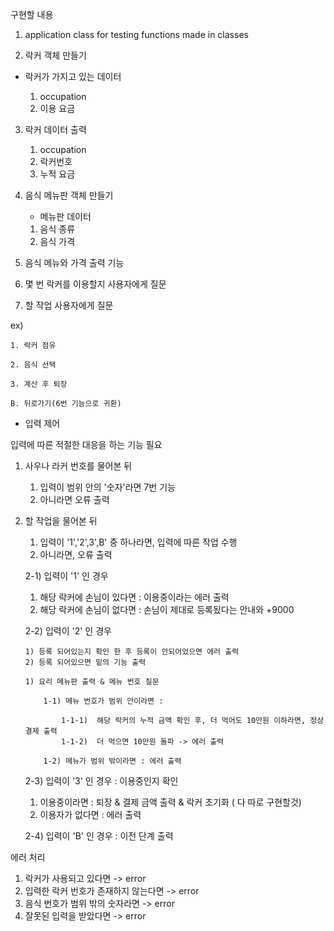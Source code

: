 구현할 내용

1. application class for testing 
   functions made in classes


2. 락커 객체 만들기

- 락커가 가지고 있는 데이터

    1) occupation
    2) 이용 요금

3. 락커 데이터 출력

    1) occupation
    2) 락커번호
    3) 누적 요금

4. 음식 메뉴판 객체 만들기
    - 메뉴판 데이터
    1) 음식 종류
    2) 음식 가격

5. 음식 메뉴와 가격 출력 기능

6. 몇 번 락커를 이용할지 사용자에게 질문

7. 할 작업 사용자에게 질문

ex) 
    
    1. 락커 점유

    2. 음식 선택

    3. 계산 후 퇴장

    B. 뒤로가기(6번 기능으로 귀환)


- 입력 제어

입력에 따른 적절한 대응을 하는 기능 필요

 1. 사우나 라커 번호를 물어본 뒤 
    1) 입력이 범위 안의 '숫자'라면 7번 기능 
    2) 아니라면 오류 출력

 2. 할 작업을 물어본 뒤 
    1) 입력이 '1','2',3',B' 중 하나라면, 입력에 따른 작업 수행
    2) 아니라면, 오류 출력
    
    2-1) 입력이 '1' 인 경우
       1) 해당 락커에 손님이 있다면 : 이용중이라는 에러 출력
       2) 해당 락커에 손님이 없다면 : 손님이 제대로 등록됬다는 안내와 +9000
     
    2-2) 입력이 '2' 인 경우
        
        1) 등록 되어있는지 확인 한 후 등록이 안되어었으면 에러 출력
        2) 등록 되어있으면 밑의 기능 출력

        1) 요리 메뉴판 출력 & 메뉴 번호 질문
       
            1-1) 메뉴 번호가 범위 안이라면 : 
        
                1-1-1)  해당 락커의 누적 금액 확인 후, 더 먹어도 10만원 이하라면, 정상 결제 출력
                1-1-2)  더 먹으면 10만원 돌파 -> 에러 출력
    
            1-2) 메뉴가 범위 밖이라면 : 에러 출력
    
    2-3) 입력이 '3' 인 경우 : 이용중인지 확인
      1) 이용중이라면 : 퇴장 & 결제 금액 출력 & 락커 초기화 ( 다 따로 구현할것)
      2) 이용자가 없다면 : 에러 출력
         
    2-4) 입력이 'B' 인 경우 : 이전 단계 출력


에러 처리
1. 락커가 사용되고 있다면 -> error
2. 입력한 락커 번호가 존재하지 않는다면 -> error
3. 음식 번호가 범위 밖의 숫자라면 -> error
4. 잘못된 입력을 받았다면 -> error




